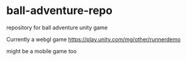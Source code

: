 # ball-adventure-repo
repository for ball adventure unity game

Currently a webgl game https://play.unity.com/mg/other/runnerdemo

might be a mobile game too
